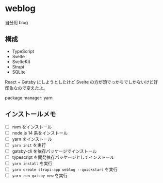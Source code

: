 # weblog

自分用 blog

## 構成

- TypeScript
- Svelte
- SvelteKit
- Strapi
- SQLite

React + Gatsby にしようとしたけど Svelte の方が頭でっかちでしかないけど好印象なので変えたよ。

package manager: yarn

## インストールメモ

- [ ] nvm をインストール
- [ ] node.js 14 系をインストール
- [ ] yarn をインストール
- [ ] `yarn init` を実行
- [ ] gatsby-cli を依存パッケージでインストール
- [ ] typescript を開発依存パッケージとしてインストール
- [ ] `yarn install` を実行
- [ ] `yarn create strapi-app weblog --quickstart` を実行
- [ ] `yarn run gatsby new` を実行
